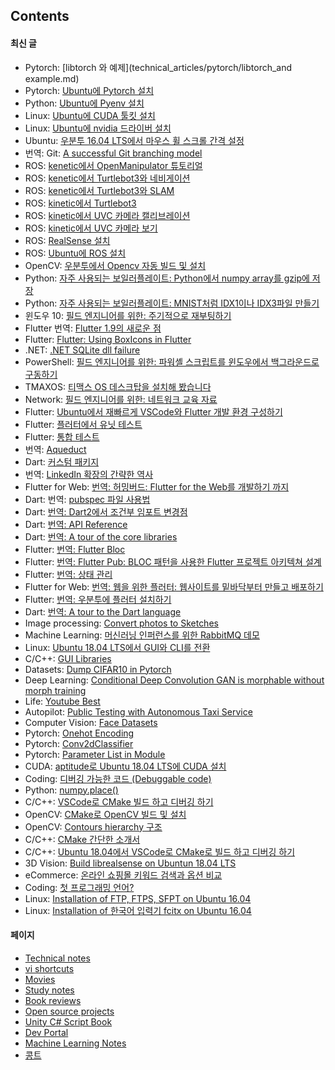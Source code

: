 ## Contents

#### 최신 글

- Pytorch: [libtorch 와 예제](technical_articles/pytorch/libtorch_and example.md)
- Pytorch: [Ubuntu에 Pytorch 설치](technical_articles/pytorch/installation_of_pytorch_on_ubuntu.md)
- Python: [Ubuntu에 Pyenv 설치](technical_articles/python/pyenv.md)
- Linux: [Ubuntu에 CUDA 툴킷 설치](technical_articles/linux/installation_on_cuda_toolkit_on_ubuntu.md)
- Linux: [Ubuntu에 nvidia 드라이버 설치](technical_articles/linux/installation_of_nvidia_on_ubuntu.md)
- Ubuntu: [우분투 16.04 LTS에서 마우스 휠 스크롤 간격 설정](technical_articles/linux/ubuntu_imwheel.md)
- 번역: Git: [A successful Git branching model](technical_articles/git/a_successful_git_branching_model.md)
- ROS: [kenetic에서 OpenManipulator 튜토리얼](technical_articles/robotics/ros/ros_kinetic_open_manipulator.md)
- ROS: [kenetic에서 Turtlebot3와 네비게이션](technical_articles/robotics/ros/ros_kinetic_turtlebot3_navigation.md)
- ROS: [kenetic에서 Turtlebot3와 SLAM](technical_articles/robotics/ros/ros_kinetic_turtlebot3_slam.md)
- ROS: [kinetic에서 Turtlebot3](technical_articles/robotics/ros/ros_kinetic_turtlebot3.md)
- ROS: [kinetic에서 UVC 카메라 캘리브레이션](technical_articles/robotics/ros/ros_kinetic_uvc_camera_calibration.md)
- ROS: [kinetic에서 UVC 카메라 보기](technical_articles/robotics/ros/ros_kinetic_uvc_camera.md)
- ROS: [RealSense 설치](technical_articles/robotics/ros/ros_kinetic_realsense.md)
- ROS: [Ubuntu에 ROS 설치](technical_articles/robotics/ros/installation_of_ros_on_ubuntu.md)
- OpenCV: [우분투에서 Opencv 자동 빌드 및 설치](technical_articles/computer_vision/build_opencv_on_ubuntu_cli_with_script_ko.md)
- Python: [자주 사용되는 보일러플레이트: Python에서 numpy array를 gzip에 저장](./technical_articles/python/python_gzip_bytes.md)
- Python: [자주 사용되는 보일러플레이트: MNIST처럼 IDX1이나 IDX3파일 만들기](./technical_articles/python/python_idx.md)
- 윈도우 10: [필드 엔지니어를 위한: 주기적으로 재부팅하기](./technical_articles/windows/periodical_reboots_on_windows.md)
- Flutter 번역: [Flutter 1.9의 새로운 점](./technical_articles/flutter/what_is_new_in_flutter_1_9.md)
- Flutter: [Flutter: Using BoxIcons in Flutter](./technical_articles/flutter/using_boxicons_in_flutter.md)
- .NET: [.NET SQLite dll failure](./technical_articles/dotnet/donet_sqlite_dll_failure.md)
- PowerShell: [필드 엔지니어를 위한: 파워셸 스크립트를 윈도우에서 백그라운드로 구동하기](./technical_articles/windows/poweshell_script_signing_tutorials.md)
- TMAXOS: [티맥스 OS 데스크탑을 설치해 봤습니다](technical_articles/linux/tmaxos/installation_of_tmaxos_desktop.md)
- Network: [필드 엔지니어를 위한: 네트워크 교육 자료](technical_articles/networks/communication_basics.md)
- Flutter: [Ubuntu에서 재빠르게 VSCode와 Flutter 개발 환경 구성하기](technical_articles/flutter/ubuntu_flutter_vscode_quick.md)
- Flutter: [플러터에서 유닛 테스트](technical_articles/flutter/unit_test/flutter_unit_test.md)
- Flutter: [통합 테스트](technical_articles/flutter/unit_test/integrated_test.md)
- 번역: [Aqueduct](technical_articles/dart/aqueduct/index.md)
- Dart: [커스텀 패키지](./technical_articles/dart/custom_package.md)
- 번역: [LinkedIn 확장의 간략한 역사](./technical_articles/software_architecture/a_brief_history_of_scaling_linkedin.md)
- Flutter for Web: [번역: 허밍버드: Flutter for the Web를 개발하기 까지](technical_articles/flutter/hummingboard_building_flutter_for_the_web.md)
- Dart: 번역: [pubspec 파일 사용법](technical_articles/dart/pubspec_yaml.md)
- Dart: [번역: Dart2에서 조건부 임포트 변경점](technical_articles/dart/dart2_conditional_import_update.md)
- Dart: [번역: API Reference](technical_articles/dart/api_reference/index.md)
- Dart: [번역: A tour of the core libraries](technical_articles/dart/core_libraries_tour/index.md)
- Flutter: [번역: Flutter Bloc](technical_articles/flutter/bloc/index.md)
- Flutter: [번역: Flutter Pub: BLOC 패턴을 사용한 Flutter 프로젝트 아키텍쳐 설계](technical_articles/flutter/state_management/architecture_your_flutter_project_using_bloc_pattern.md)
- Flutter: [번역: 상태 관리](technical_articles/flutter/state_management/index.md)
- Flutter for Web: [번역: 웹을 위한 플러터: 웹사이트를 밑바닥부터 만들고 배포하기](technical_articles/flutter/flutter_for_web_create_and_deploy_a_website_from_scratch.md)
- Flutter: [번역: 우분투에 플러터 설치하기](technical_articles/flutter/installation_of_flutter_on_ubuntu.md)
- Dart: [번역: A tour to the Dart language](./technical_articles/dart/index.md)
- Image processing: [Convert photos to Sketches](./technical_articles/image_processing/convert_photos_to_sketches.md)
- Machine Learning: [머신러닝 인퍼런스를 위한 RabbitMQ 데모](technical_articles/machine_learning/rabbitmq_demo_for_machine_learning_inference.md)
- Linux: [Ubuntu 18.04 LTS에서 GUI와 CLI를 전환](technical_articles/linux/switch_gui_and_cli.md)
- C/C++: [GUI Libraries](./technical_articles/c_language/cpp_gui_libraries.md)
- Datasets: [Dump CIFAR10 in Pytorch](technical_articles/datasets/cifar10.md)
- Deep Learning: [Conditional Deep Convolution GAN is morphable without morph training](technical_articles/deep_learning/cdcgan_is_mophable_without_training.md)
- Life: [Youtube Best](./life/youtube_best.md)
- Autopilot: [Public Testing with Autonomous Taxi Service](technical_articles/autopilot/public_testing_with_autonomous_taxi_service.md)
- Computer Vision: [Face Datasets](technical_articles/computer_vision/face_datasets.md)
- Pytorch: [Onehot Encoding](technical_articles/pytorch/onehot_encoding.md)
- Pytorch: [Conv2dClassifier](technical_articles/pytorch/conv2d_classifier.md)
- Pytorch: [Parameter List in Module](technical_articles/pytorch/parameter_list_in_module.md)
- CUDA: [aptitude로 Ubuntu 18.04 LTS에 CUDA 설치](./technical_articles/cuda/aptitude_cuda.md)
- Coding: [디버깅 가능한 코드 (Debuggable code)](./technical_articles/coding/debuggable_code.md)
- Python: [numpy.place()](technical_articles/python/python_krorea_numpy_place.md)
- C/C++: [VSCode로 CMake 빌드 하고 디버깅 하기](technical_articles/c_language/build_cmake_in_vscode_on_linux.md)
- OpenCV: [CMake로 OpenCV 빌드 및 설치](technical_articles/computer_vision/build_opencv_with_cmake.md)
- OpenCV: [Contours hierarchy 구조](technical_articles/computer_vision/contours_hierarchy.md)
- C/C++: [CMake 간단한 소개서](technical_articles/c_language/simple_cmake_introduction.md)
- C/C++: [Ubuntu 18.04에서 VSCode로 CMake로 빌드 하고 디버깅 하기](technical_articles/c_language/build_cmake_in_vscode_on_linux.md)
- 3D Vision: [Build librealsense on Ubuntun 18.04 LTS](technical_articles/computer_vision/build_librealsense_on_ubuntu_1604.md)
- eCommerce: [온라인 쇼핑몰 키워드 검색과 옵션 비교](technical_articles/product_managements/ecommerce_search.md)
- Coding: [첫 프로그래밍 언어?](./technical_articles/learning_programming_languages/which_programming_language_do_you_want_to_learn.md)
- Linux: [Installation of FTP, FTPS, SFPT on Ubuntu 16.04](./technical_articles/linux/ubuntu_ftp.md)
- Linux: [Installation of 한국어 입력기 fcitx on Ubuntu 16.04](./technical_articles/linux/ubuntu_korean_fcitx_installation.md)

#### 페이지

- [Technical notes](./technical_articles/index.md)
- [vi shortcuts](./technical_articles/editors/vi.md)
- [Movies](movies/index.md)
- [Study notes](study_notes/index.md)
- [Book reviews](book_reviews/index.md)
- [Open source projects](./opensource_projects/index.md)
- [Unity C# Script Book](technical_articles/unity_csharp_script_book/index.md)
- [Dev Portal](dev_portal/index.md)
- [Machine Learning Notes](./machine_learning_notes/index.md)
- [콩트](conte/index.md)

